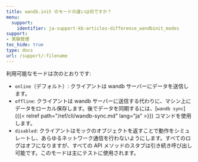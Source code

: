 ```yaml
---
title: wandb.init のモードの違いは何ですか？
menu:
  support:
    identifier: ja-support-kb-articles-difference_wandbinit_modes
support:
- 実験管理
toc_hide: true
type: docs
url: /support/:filename
---
```


利用可能なモードは次のとおりです:

* `online`（デフォルト）: クライアントは wandb サーバーにデータを送信します。
* `offline`: クライアントは wandb サーバーに送信する代わりに、マシン上にデータをローカル保存します。後でデータを同期するには、[`wandb sync`]({{< relref path="/ref/cli/wandb-sync.md" lang="ja" >}}) コマンドを使用します。
* `disabled`: クライアントはモックのオブジェクトを返すことで動作をシミュレートし、あらゆるネットワーク通信を行わないようにします。すべてのログはオフになりますが、すべての API メソッドのスタブは引き続き呼び出し可能です。このモードは主にテストに使用されます。